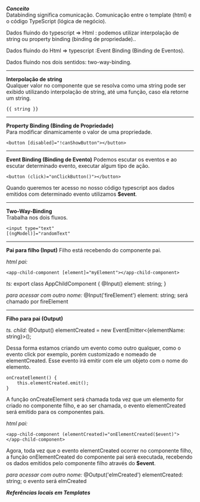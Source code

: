 ***Conceito***  
Databinding significa comunicação. Comunicação entre o template (html) e o código TypeScript (lógica de negócio).  
  

Dados fluindo do typescript => Html : podemos utilizar interpolação de string ou property binding (binding de propriedade)..  

Dados fluindo do Html => typescript :Event Binding (Binding de Eventos).

Dados fluindo nos dois sentidos: two-way-binding.

--- 
**Interpolação de string**  
Qualquer valor no componente que se resolva como uma string pode ser exibido utilizando interpolação de string, até uma função, caso ela retorne um string. 

    {{ string }}

---
**Property Binding (Binding de Propriedade)**   
Para modificar dinamicamente o valor de uma propriedade.

    <button [disabled]="!canShowButton"></button>

---
**Event Binding (Binding de Evento)**
Podemos escutar os eventos e ao escutar determinado evento, executar algum tipo de ação.  

    <button (click)="onClickButton()"></button>

Quando queremos ter acesso no nosso código typescript aos dados emitidos com determinado evento utilizamos **$event**.

---
**Two-Way-Binding**  
Trabalha nos dois fluxos.

    <input type="text"
    [(ngModel)]="randomText"

---
**Pai para filho (Input)**
Filho está recebendo do componente pai.  

*html pai:*

    <app-child-component [element]="myElement"></app-child-component>


*ts:* 
    export class AppChildComponent {
         @Input() element: string;
    }

*para acessar com outro nome:* 
    @Input('fireElement') element: string;
    será chamado por fireElement


---
**Filho para pai (Output)**

*ts. child:*
    @Output() elementCreated = new EventEmitter<{elementName: string}>();

Dessa forma estamos criando um evento como outro qualquer, como o evento click por exemplo, porém customizado e nomeado de elementCreated. Esse evento irá emitir com ele um objeto com o nome do elemento.  

    onCreateElement() {
        this.elementCreated.emit();
    }

A função onCreateElement será chamada toda vez que um elemento for criado no componente filho, e ao ser chamada, o evento elementCreated será emitido para os componentes pais.  

*html pai:*

    <app-child-component (elementCreated)="onElementCreated($event)"></app-child-component>

Agora, toda vez que o evento elementCreated ocorrer no componente filho, a função onElementCreated do componente pai será executada, recebendo os dados emitidos pelo componente filho através do **$event**.

*para acessar com outro nome:*
    @Output('elmCreated') elementCreated: string;
    o evento será elmCreated


***Referências locais em Templates***
